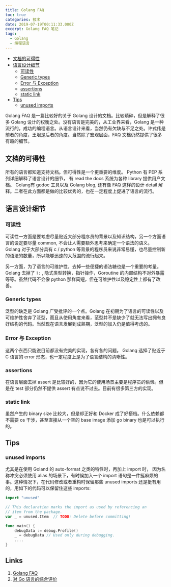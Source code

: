 ```yaml
---
title: Golang FAQ
toc: true
categories: 技术
date: 2019-07-19T00:11:33.000Z
excerpt: Golang FAQ 笔记
tags:
  - Golang
  - 编程语言
---
```



<!-- toc -->

- [文档的可得性](#%E6%96%87%E6%A1%A3%E7%9A%84%E5%8F%AF%E5%BE%97%E6%80%A7)
- [语言设计细节](#%E8%AF%AD%E8%A8%80%E8%AE%BE%E8%AE%A1%E7%BB%86%E8%8A%82)
  * [可读性](#%E5%8F%AF%E8%AF%BB%E6%80%A7)
  * [Generic types](#generic-types)
  * [Error 与 Exception](#error-%E4%B8%8E-exception)
  * [assertions](#assertions)
  * [static link](#static-link)
- [Tips](#tips)
  * [unused imports](#unused-imports)

<!-- tocstop -->

Golang FAQ 是一篇比较好的关于 Golang 设计的文档。比较琐碎，但是解释了很多 Golang 设计的权衡之处。没有语言是完美的，从工业界来看，Golang 是一种流行的，成功的编程语言。从语言设计来看，当然仍有欠缺与不足之处。许式伟是前者的角度，王垠是后者的角度。当然除了宏观层面，FAQ 文档仍然提供了很多有趣的细节。



## 文档的可得性

所有的语言都知道支持文档。但可得性是一个更重要的维度。 Python 有 PEP 系列详细解释了语言设计的细节， 有 read the docs 系统为各种 library 提供用户文档。 Golang有 godoc 工具以及 Golang blog, 还有像 FAQ 这样的设计 detail 解释。二者在此方面都是做的比较优秀的，也在一定程度上促进了语言的流行。



## 语言设计细节

### 可读性

可读性一方面是要考虑尽量贴近大部分程序员的背景以及知识结构，另一个方面语言的设定要尽量 common, 不会让人需要额外思考来确定一个语法的语义。Golang 对于大部分具有 c / python 等背景的程序员来说非常易懂，也尽量控制新的语法的数量，所以能够迅速的大范围的流行起来。

另一方面，为了语言的可维护性，去掉一些便捷的语法糖也是一个重要的考量。Golang 去掉了 `?:` , 隐式类型转换，指针操作，Goroutine 的内部结构不对外暴露等等。虽然代码不会像 python 那样简短，但在可维护性以及稳定性上都有了改善。





### Generic types

泛型的缺乏是 Golang 广受批评的一个点。Golang 在初期为了语言的可读性以及可维护性舍弃了泛型，而且从使用角度来看，范型并不是缺少了就无法写出拥有良好结构的代码。当然现在语言发展到成熟期，泛型的加入仍是值得考虑的。



### Error 与 Exception

这两个东西只能说目前都没有完美的实现，各有各的问题。 Golang 选择了贴近于 C 语言的 error 形态，也一定程度上是为了语言结构的清晰性。



### assertions

在语言层面去掉 assert 是比较好的，因为它的使用场景主要是程序员的偷懒。但是在 test 部分仍然不提供 assert 有点说不过去。目前有很多第三方的实现。



### static link

虽然产生的 binary size 比较大，但是却正好和 Docker 成了好搭档。什么依赖都不需要 os 干涉，甚至直接从一个空的 base image 添加 go binary 也是可以执行的。



## Tips

### unused imports

尤其是在使用 Goland 的 auto-format 之类的特性时，再加上 import 时， 因为名称冲突必须使用 alias 的场景下，有时候加入一个 import 语句是一件挺麻烦的事。这种情况下，在代码修改或者重构时保留那些 unused imports 还是挺有用的，用如下的代码可以保留住这些 imports:

```go
import "unused"

// This declaration marks the import as used by referencing an
// item from the package.
var _ = unused.Item  // TODO: Delete before committing!

func main() {
    debugData := debug.Profile()
    _ = debugData // Used only during debugging.
    ....
}
```

## Links
1. [Golang FAQ](https://golang.org/doc/faq)
2. [对 Go 语言的综合评价](http://www.yinwang.org/blog-cn/2014/04/18/golang)


